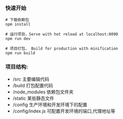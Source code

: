 ### 快速开始

```
# 下载依赖包
npm install

# 运行项目，Serve with hot reload at localhost:8090
npm run dev

# 项目打包， Build for production with minification
npm run build
```

### 项目结构:
- /src 主要编辑代码
- /build 打包配置代码
- /node_modules 依赖包文件夹
- /static 某些静态文件
- /config 生产环境和开发环境下的配置
- /config/index.js 可配置开发环境的端口,代理地址等
